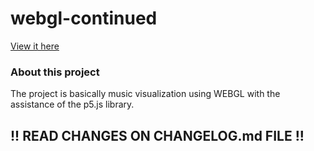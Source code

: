 # webgl-continued
[View it here](https://bynabil.github.io/webgl-continued)

### About this project
The project is basically music visualization using WEBGL with the assistance of the p5.js library.

## !! READ CHANGES ON CHANGELOG.md FILE !!
